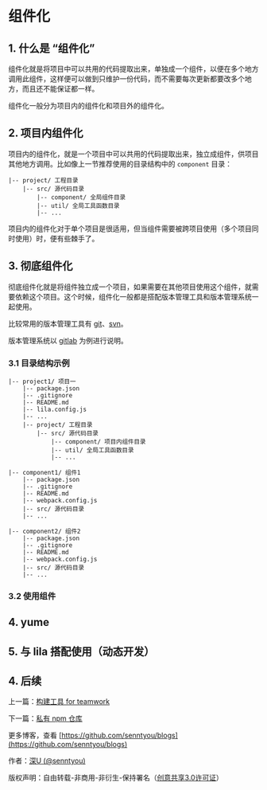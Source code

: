 # 组件化

## 1. 什么是 “组件化”

组件化就是将项目中可以共用的代码提取出来，单独成一个组件，以便在多个地方调用此组件，这样便可以做到只维护一份代码，而不需要每次更新都要改多个地方，而且还不能保证都一样。

组件化一般分为项目内的组件化和项目外的组件化。

## 2. 项目内组件化

项目内的组件化，就是一个项目中可以共用的代码提取出来，独立成组件，供项目其他地方调用。比如像上一节推荐使用的目录结构中的 `component` 目录：

```
|-- project/ 工程目录
    |-- src/ 源代码目录
        |-- component/ 全局组件目录
        |-- util/ 全局工具函数目录
        |-- ...
```

项目内的组件化对于单个项目是很适用，但当组件需要被跨项目使用（多个项目同时使用）时，便有些棘手了。

## 3. 彻底组件化

彻底组件化就是将组件独立成一个项目，如果需要在其他项目使用这个组件，就需要依赖这个项目。这个时候，组件化一般都是搭配版本管理工具和版本管理系统一起使用。

比较常用的版本管理工具有 [git](https://git-scm.com/)、[svn](http://subversion.apache.org/)。

版本管理系统以 [gitlab](https://gitlab.com/) 为例进行说明。

### 3.1 目录结构示例

```
|-- project1/ 项目一
    |-- package.json
    |-- .gitignore
    |-- README.md
    |-- lila.config.js
    |-- ...
    |-- project/ 工程目录
        |-- src/ 源代码目录
            |-- component/ 项目内组件目录
            |-- util/ 全局工具函数目录
            |-- ...

|-- component1/ 组件1
    |-- package.json
    |-- .gitignore
    |-- README.md
    |-- webpack.config.js
    |-- src/ 源代码目录
    |-- ...

|-- component2/ 组件2
    |-- package.json
    |-- .gitignore
    |-- README.md
    |-- webpack.config.js
    |-- src/ 源代码目录
    |-- ...
```

### 3.2 使用组件

## 4. yume

## 5. 与 lila 搭配使用（动态开发）

## 4. 后续

上一篇：[构建工具 for teamwork](./architecture/5.md)

下一篇：[私有 npm 仓库](https://github.com/senntyou/blogs/blob/master/architecture/7.md)


更多博客，查看 [https://github.com/senntyou/blogs](https://github.com/senntyou/blogs)

作者：[深U (@senntyou)](https://github.com/senntyou)

版权声明：自由转载-非商用-非衍生-保持署名（[创意共享3.0许可证](https://creativecommons.org/licenses/by-nc-nd/3.0/deed.zh)）
